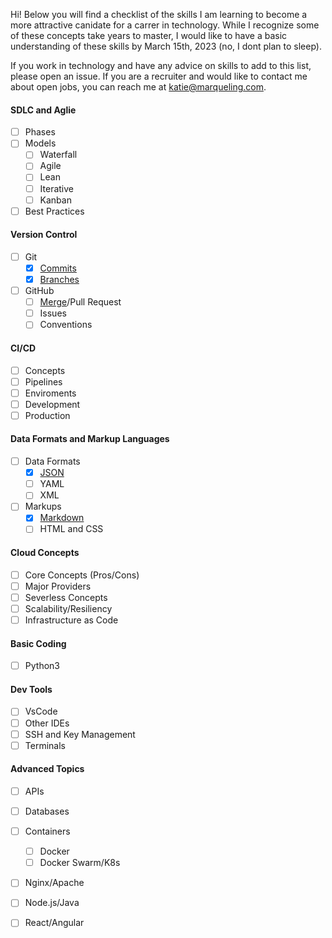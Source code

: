Hi! Below you will find a checklist of the skills I am learning to become a more attractive canidate for a carrer in technology. While I recognize some of these concepts take years to master, I would like to have a basic understanding of these skills by March 15th, 2023 (no, I dont plan to sleep).

If you work in technology and have any advice on skills to add to this list, please open an issue. If you are a recruiter and would like to contact me about open jobs, you can reach me at katie@marqueling.com.

#### SDLC and Aglie
- [ ] Phases
- [ ] Models
    - [ ] Waterfall
    - [ ] Agile
    - [ ] Lean
    - [ ] Iterative
    - [ ] Kanban
- [ ] Best Practices
#### Version Control
- [ ] Git
    - [X] [Commits](https://github.com/katiemarqueling/Career/blob/main/UpskillLearning/Commits.txt)
    - [X] [Branches](https://github.com/katiemarqueling/Career/blob/main/UpskillLearning/Branches.txt)
- [ ] GitHub
    - [ ] [Merge](C:\Users\katie\Desktop\Career\UpskillLearning\MarkdownPracticePhoto.jpg)/Pull Request
    - [ ] Issues
    - [ ] Conventions
#### CI/CD
- [ ] Concepts
- [ ] Pipelines
- [ ] Enviroments 
- [ ] Development
- [ ] Production
#### Data Formats and Markup Languages
- [ ] Data Formats
    - [X] [JSON](https://github.com/katiemarqueling/Career/blob/main/UpskillLearning/Json.json)
    - [ ] YAML
    - [ ] XML
- [ ] Markups
    - [X] [Markdown](https://github.com/katiemarqueling/Career/blob/main/UpskillLearning/Markdown.md)
    - [ ] HTML and CSS
#### Cloud Concepts
- [ ] Core Concepts (Pros/Cons)
- [ ] Major Providers
- [ ] Severless Concepts
- [ ] Scalability/Resiliency
- [ ] Infrastructure as Code
#### Basic Coding
- [ ] Python3
#### Dev Tools
- [ ] VsCode
- [ ] Other IDEs
- [ ] SSH and Key Management
- [ ] Terminals
#### Advanced Topics
- [ ] APIs
- [ ] Databases
- [ ] Containers
    - [ ] Docker
    - [ ] Docker Swarm/K8s
- [ ] Nginx/Apache
- [ ] Node.js/Java
- [ ] React/Angular






